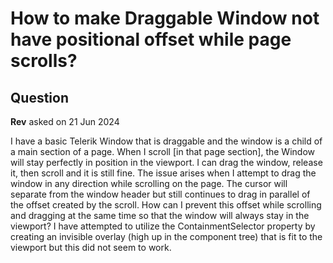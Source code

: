 # How to make Draggable Window not have positional offset while page scrolls?

## Question

**Rev** asked on 21 Jun 2024

I have a basic Telerik Window that is draggable and the window is a child of a main section of a page. When I scroll [in that page section], the Window will stay perfectly in position in the viewport. I can drag the window, release it, then scroll and it is still fine. The issue arises when I attempt to drag the window in any direction while scrolling on the page. The cursor will separate from the window header but still continues to drag in parallel of the offset created by the scroll. How can I prevent this offset while scrolling and dragging at the same time so that the window will always stay in the viewport? I have attempted to utilize the ContainmentSelector property by creating an invisible overlay (high up in the component tree) that is fit to the viewport but this did not seem to work.
